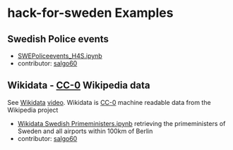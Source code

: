 # hack-for-sweden Examples
## Swedish Police events
* [SWEPoliceevents_H4S.ipynb](SwePoliceEvents/SWEPoliceevents_H4S.ipynb)
* contributor: [salgo60](https://github.com/salgo60)
## Wikidata - [CC-0](https://creativecommons.org/share-your-work/public-domain/cc0/) Wikipedia data
See [Wikidata](Wikidata) [video](https://youtu.be/HrfQioXjGZE). Wikidata is [CC-0](https://creativecommons.org/share-your-work/public-domain/cc0/) machine readable data from the Wikipedia project
* [Wikidata Swedish Primeministers.ipynb](Wikidata/Wikidata%20Swedish%20Primeministers.ipynb) retrieving the primeministers of Sweden and all airports within 100km of Berlin
* contributor: [salgo60](https://github.com/salgo60)
